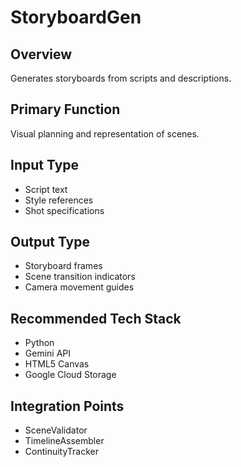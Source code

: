 # StoryboardGen

## Overview
Generates storyboards from scripts and descriptions.

## Primary Function
Visual planning and representation of scenes.

## Input Type
- Script text
- Style references
- Shot specifications

## Output Type
- Storyboard frames
- Scene transition indicators
- Camera movement guides

## Recommended Tech Stack
- Python
- Gemini API
- HTML5 Canvas
- Google Cloud Storage

## Integration Points
- SceneValidator
- TimelineAssembler
- ContinuityTracker